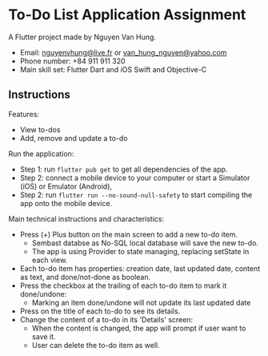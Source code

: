 # To-Do List Application Assignment

A  Flutter project made by Nguyen Van Hung.
- Email: nguyenvhung@live.fr or van_hung_nguyen@yahoo.com
- Phone number: +84 911 911 320
- Main skill set: Flutter Dart and iOS Swift and Objective-C

## Instructions

Features:
- View to-dos
- Add, remove and update a to-do

Run the application:
- Step 1: run `flutter pub get` to get all dependencies of the app.
- Step 2: connect a mobile device to your computer or start a Simulator (iOS) or Emulator (Android),
- Step 2: run `flutter run --no-sound-null-safety` to start compiling the app onto the mobile device.

Main technical instructions and characteristics:
- Press (+) Plus button on the main screen to add a new to-do item.
    - Sembast databse as No-SQL local database will save the new to-do.
    - The app is using Provider to state managing, replacing setState in each view.
- Each to-do item has properties: creation date, last updated date, content as text, and done/not-done as boolean.
- Press the checkbox at the trailing of each to-do item to mark it done/undone:
    - Marking an item done/undone will not update its last updated date
- Press on the title of each to-do to see its details.
- Change the content of a to-do in its 'Details' screen:
    - When the content is changed, the app will prompt if user want to save it.
    - User can delete the to-do item as well. 

